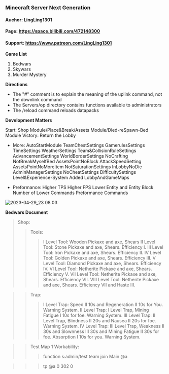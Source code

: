 ### Minecraft Server Next Generation

#### Auchor: LingLing1301
#### Page: https://space.bilibili.com/472148300
#### Support: https://www.patreon.com/LingLing1301

**Game List**
1. Bedwars
2. Skywars
3. Murder Mystery

**Directions**
- The "#" comment is to explain the meaning of the uplink command, not the downlink command
- The Servers/op directory contains functions available to administrators
- The /reload command reloads datapacks

**Development Matters**

Start:
Shop Module/Place&Break/Assets Module/Died-reSpawn-Bed Module
Victory: Return the Lobby

- More:
AutoStartModule
TeamChestSettings
GamerulesSettings
TimeSettings
WeatherSettings
Team&CollisionRuleSettings
AdvancementSettings
WorldBorderSettings
NoCrafting
NotBreakMyselfBed
AssetsPointNoBlock
AttackSpeedSetting
AssetsPointNoMoreItem
NotSaturationSettings
InLobbyNoDie
AdminManagerSettings
NoCheatSettings
DifficultySettings
Level&Experience-System
Added LobbyAndGameMaps

- Preformance:
Higher TPS
Higher FPS
Lower Entity and Entity Block
Number of Lower Commands
Preformance Commands

![2023-04-29_23 08 03](https://user-images.githubusercontent.com/65935235/235310518-758914ab-5888-491d-8ff8-44cc215a649f.png)

**Bedwars Document**
> Shop:
>> Tools:
>>> I Level Tool: Wooden Pickaxe and axe, Shears
>>> II Level Tool: Stone Pickaxe and axe, Shears. Efficiency I.
>>> III Level Tool: Iron Pickaxe and axe, Shears. Efficiency II.
>>> IV Level Tool: Golden Pickaxe and axe, Shears. Efficiency III.
>>> V Level Tool: Diamond Pickaxe and axe, Shears. Efficiency IV.
>>> VI Level Tool: Netherite Pickaxe and axe, Shears. Efficiency V.
>>> VII Level Tool: Netherite Pickaxe and axe, Shears. Efficiency VII.
>>> VIII Level Tool: Netherite Pickaxe and axe, Shears. Efficiency VII and Haste III.

>> Trap:
>>> I Level Trap: Speed II 10s and Regeneration II 10s for You. Warning System.
>>> II Level Trap: I Level Trap, Mining Fatigue I 10s for foe. Warning System.
>>> III Level Trap: II Level Trap, Blindness II 20s and Nausea II 20s for foe. Warning System.
>>> IV Level Trap: III Level Trap, Weakness II 30s and Slownness III 30s and Mining Fatigue II 30s for foe. Absorption I 10s for you. Warning System.

>> Test Map 1 Workability:
>>> function s:admin/test
>>> team join Main @a

>>> tp @a 0 302 0


